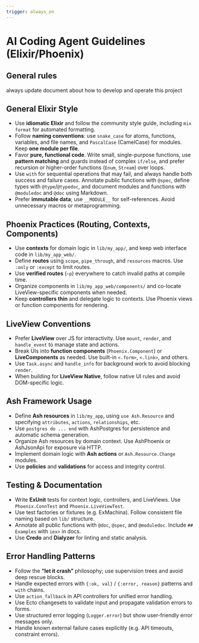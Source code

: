 ```yaml
---
trigger: always_on
---
```


# AI Coding Agent Guidelines (Elixir/Phoenix)
## General rules

always update document about how to develop and operate this project
## General Elixir Style
- Use **idiomatic Elixir** and follow the community style guide, including `mix format` for automated formatting.
- Follow **naming conventions**: use `snake_case` for atoms, functions, variables, and file names, and `PascalCase` (CamelCase) for modules. Keep **one module per file**.
- Favor **pure, functional code**. Write small, single-purpose functions, use **pattern matching** and guards instead of complex `if/else`, and prefer recursion or higher-order functions (`Enum`, `Stream`) over loops.
- Use `with` for sequential operations that may fail, and always handle both success and failure cases. Annotate public functions with `@spec`, define types with `@type`/`@typedoc`, and document modules and functions with `@moduledoc` and `@doc` using Markdown.
- Prefer **immutable data**; use `__MODULE__` for self-references. Avoid unnecessary macros or metaprogramming.

## Phoenix Practices (Routing, Contexts, Components)
- Use **contexts** for domain logic in `lib/my_app/`, and keep web interface code in `lib/my_app_web/`.
- Define **routes** using `scope`, `pipe_through`, and `resources` macros. Use `:only` or `:except` to limit routes.
- Use **verified routes** (`~p`) everywhere to catch invalid paths at compile time.
- Organize components in `lib/my_app_web/components/` and co-locate LiveView-specific components when needed.
- Keep **controllers thin** and delegate logic to contexts. Use Phoenix views or function components for rendering.

## LiveView Conventions
- Prefer **LiveView** over JS for interactivity. Use `mount`, `render`, and `handle_event` to manage state and actions.
- Break UIs into **function components** (`Phoenix.Component`) or **LiveComponents** as needed. Use built-in `<.form>`, `<.link>`, and others.
- Use `Task.async` and `handle_info` for background work to avoid blocking `render`.
- When building for **LiveView Native**, follow native UI rules and avoid DOM-specific logic.

## Ash Framework Usage
- Define **Ash resources** in `lib/my_app`, using `use Ash.Resource` and specifying `attributes`, `actions`, `relationships`, etc.
- Use `postgres do ... end` with AshPostgres for persistence and automatic schema generation.
- Organize Ash resources by domain context. Use AshPhoenix or AshJsonApi for exposure via HTTP.
- Implement domain logic with **Ash actions** or `Ash.Resource.Change` modules.
- Use **policies** and **validations** for access and integrity control.

## Testing & Documentation
- Write **ExUnit** tests for context logic, controllers, and LiveViews. Use `Phoenix.ConnTest` and `Phoenix.LiveViewTest`.
- Use test factories or fixtures (e.g. ExMachina). Follow consistent file naming based on `lib/` structure.
- Annotate all public functions with `@doc`, `@spec`, and `@moduledoc`. Include `## Examples` with `iex>` in docs.
- Use **Credo** and **Dialyzer** for linting and static analysis.

## Error Handling Patterns
- Follow the **“let it crash”** philosophy; use supervision trees and avoid deep rescue blocks.
- Handle expected errors with `{:ok, val}` / `{:error, reason}` patterns and `with` chains.
- Use `action_fallback` in API controllers for unified error handling.
- Use Ecto changesets to validate input and propagate validation errors to forms.
- Use structured error logging (`Logger.error`) but show user-friendly error messages only.
- Handle known external failure cases explicitly (e.g. API timeouts, constraint errors).